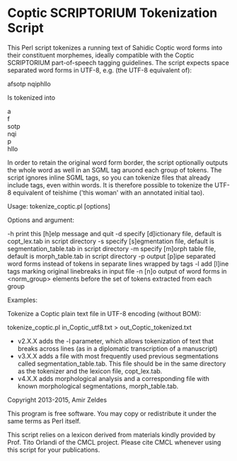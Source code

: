 Coptic SCRIPTORIUM Tokenization Script
======================================
This Perl script tokenizes a running text of Sahidic Coptic word forms into their constituent
morphemes, ideally compatible with the Coptic SCRIPTORIUM part-of-speech tagging guidelines.
The script expects space separated word forms in UTF-8, e.g. (the UTF-8 equivalent of):

afsotp nqiphllo

Is tokenized into

a<br>
f<br>
sotp<br>
nqi<br>
p<br>
hllo<br>

In order to retain the original word form border, the script optionally outputs the whole word
as well in an SGML tag aruond each group of tokens. The script ignores inline SGML tags,
so you can tokenize files that already include tags, even within words. It is therefore possible
to tokenize the UTF-8 equivalent of <hi rend="big">t</hi>eishime ('this woman' with an annotated
initial tao). 

Usage:  tokenize_coptic.pl [options] <FILE>

Options and argument:

-h              print this [h]elp message and quit
-d              specify [d]ictionary file, default is copt_lex.tab in script directory
-s              specify [s]egmentation file, default is segmentation_table.tab in script directory
-m              specify [m]orph table file, default is morph_table.tab in script directory
-p              output [p]ipe separated word forms instead of tokens in separate lines wrapped by <norm> tags
-l               add [l]ine tags marking original linebreaks in input file
-n              [n]o output of word forms in <norm_group> elements before the set of tokens extracted from each group

Examples:

Tokenize a Coptic plain text file in UTF-8 encoding (without BOM):

tokenize_coptic.pl in_Coptic_utf8.txt > out_Coptic_tokenized.txt
  
  * v2.X.X adds the -l parameter, which allows tokenization of text that breaks across lines (as in a diplomatic transcription of a manuscript)
  * v3.X.X adds a file with most frequently used previous segmentations called segmentation_table.tab. This file should be in the same directory as the tokenizer and the lexicon file, copt_lex.tab.
  * v4.X.X adds morphological analysis and a corresponding file with known morphological segmentations, morph_table.tab.

Copyright 2013-2015, Amir Zeldes

This program is free software. You may copy or redistribute it under
the same terms as Perl itself.

This script relies on a lexicon derived from materials kindly provided by Prof. Tito Orlandi
of the CMCL project. Please cite CMCL whenever using this script for your publications.

